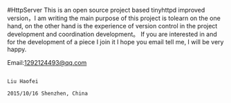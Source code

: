 #HttpServer
    This is an open source project based tinyhttpd improved version，I am writing the main purpose of this 
project is tolearn on the one hand, on the other hand is the experience of version control in the project 
development and coordination development。
    If you are interested in and for the development of a piece I join it I hope you email tell me, I will 
be very happy.

Email:1292124493@qq.com
                            
                                                                                                  Liu Haofei
                                                                                           2015/10/16 Shenzhen, China